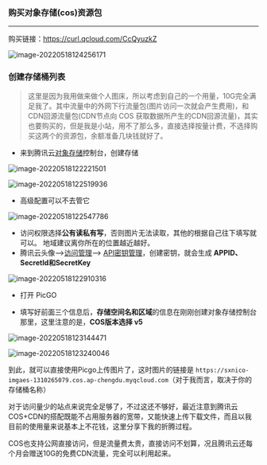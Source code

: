 ### 购买对象存储(cos)资源包

---

购买链接：https://curl.qcloud.com/CcQyuzkZ

![image-20220518124256171](https://pic.xinsong.xyz/img/202205182112358.png)

### 创建存储桶列表

> 这里是因为我用做来做个人图床，所以考虑到自己的一个用量，10G完全满足我了。其中流量中的外网下行流量包(图片访问一次就会产生费用)，和CDN回源流量包(CDN节点向 COS 获取数据所产生的CDN回源流量)，其实也要购买的，但是我是小站，用不了那么多，直接选择按量计费，不选择购买这两个的资源包，余额准备几块钱就好了。

* 来到腾讯云[对象存储](https://cloud.tencent.com/product/cos?from=10680)控制台，创建存储

![image-20220518122221501](https://pic.xinsong.xyz/img/202205182112644.png)

![image-20220518122519936](https://pic.xinsong.xyz/img/202205182112631.png)

* 高级配置可以不去管它

![image-20220518122547786](https://pic.xinsong.xyz/img/202205182112564.png)

- 访问权限选择**公有读私有写**，否则图片无法读取，其他的根据自己往下填写就可以。 地域建议离你所在的位置越近越好。 
- 腾讯云头像–>[访问管理](https://cloud.tencent.com/product/cam?from=10680)–> [API密钥管理](https://cloud.tencent.com/product/ssm?from=10680)，创建密钥，就会生成 **APPID、SecretId和SecretKey**

![image-20220518122910316](https://pic.xinsong.xyz/img/202205182112956.png)

* 打开 PicGO

* 填写好前面三个信息后，**存储空间名和区域**的信息在刚刚创建对象存储控制台那里，这里注意的是，**COS版本选择 v5** 

![image-20220518123144471](https://pic.xinsong.xyz/img/202205182112463.png)

![image-20220518123240046](https://pic.xinsong.xyz/img/202205182112589.png)

到此，就可以直接使用Picgo上传图片了，这时图片的链接是 `https://sxnico-imgaes-1310265079.cos.ap-chengdu.myqcloud.com`（对于我而言，取决于你的存储桶名称）



对于访问量少的站点来说完全足够了，不过这还不够好，最近注意到腾讯云COS+CDN的搭配既能不占用服务器的宽带，又能快速上传下载文件，而且以我目前的使用量来说基本上不花钱，这里分享下我的折腾过程。

COS也支持公网直接访问，但是流量费太贵，直接访问不划算，况且腾讯云还每个月会赠送10G的免费CDN流量，完全可以利用起来。

